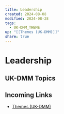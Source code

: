 ```yaml
---
title: Leadership
created: 2024-08-08
modified: 2024-08-28
tags:
  - UK-DMM_THEME
up: "[[Themes (UK-DMM)]]"
share: true
---
```

# Leadership
## UK-DMM Topics

## Incoming Links
- [Themes (UK-DMM)](./Themes%20(UK-DMM).md)


